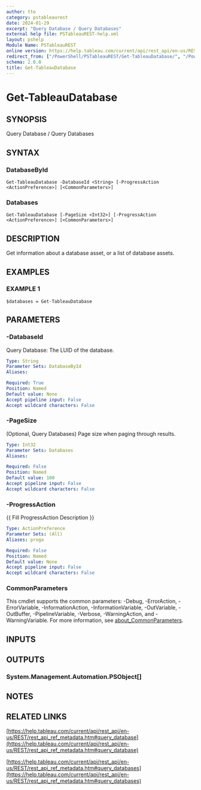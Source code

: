 ```yaml
---
author: tto
category: pstableaurest
date: 2024-01-29
excerpt: "Query Database / Query Databases"
external help file: PSTableauREST-help.xml
layout: pshelp
Module Name: PSTableauREST
online version: https://help.tableau.com/current/api/rest_api/en-us/REST/rest_api_ref_metadata.htm#query_database
redirect_from: ["/PowerShell/PSTableauREST/Get-TableauDatabase/", "/PowerShell/PSTableauREST/get-tableaudatabase/", "/PowerShell/get-tableaudatabase/"]
schema: 2.0.0
title: Get-TableauDatabase
---
```


# Get-TableauDatabase

## SYNOPSIS
Query Database / Query Databases

## SYNTAX

### DatabaseById
```
Get-TableauDatabase -DatabaseId <String> [-ProgressAction <ActionPreference>] [<CommonParameters>]
```

### Databases
```
Get-TableauDatabase [-PageSize <Int32>] [-ProgressAction <ActionPreference>] [<CommonParameters>]
```

## DESCRIPTION
Get information about a database asset, or a list of database assets.

## EXAMPLES

### EXAMPLE 1
```
$databases = Get-TableauDatabase
```

## PARAMETERS

### -DatabaseId
Query Database: The LUID of the database.

```yaml
Type: String
Parameter Sets: DatabaseById
Aliases:

Required: True
Position: Named
Default value: None
Accept pipeline input: False
Accept wildcard characters: False
```

### -PageSize
(Optional, Query Databases) Page size when paging through results.

```yaml
Type: Int32
Parameter Sets: Databases
Aliases:

Required: False
Position: Named
Default value: 100
Accept pipeline input: False
Accept wildcard characters: False
```

### -ProgressAction
{{ Fill ProgressAction Description }}

```yaml
Type: ActionPreference
Parameter Sets: (All)
Aliases: proga

Required: False
Position: Named
Default value: None
Accept pipeline input: False
Accept wildcard characters: False
```

### CommonParameters
This cmdlet supports the common parameters: -Debug, -ErrorAction, -ErrorVariable, -InformationAction, -InformationVariable, -OutVariable, -OutBuffer, -PipelineVariable, -Verbose, -WarningAction, and -WarningVariable. For more information, see [about_CommonParameters](http://go.microsoft.com/fwlink/?LinkID=113216).

## INPUTS

## OUTPUTS

### System.Management.Automation.PSObject[]
## NOTES

## RELATED LINKS

[https://help.tableau.com/current/api/rest_api/en-us/REST/rest_api_ref_metadata.htm#query_database](https://help.tableau.com/current/api/rest_api/en-us/REST/rest_api_ref_metadata.htm#query_database)

[https://help.tableau.com/current/api/rest_api/en-us/REST/rest_api_ref_metadata.htm#query_databases](https://help.tableau.com/current/api/rest_api/en-us/REST/rest_api_ref_metadata.htm#query_databases)


